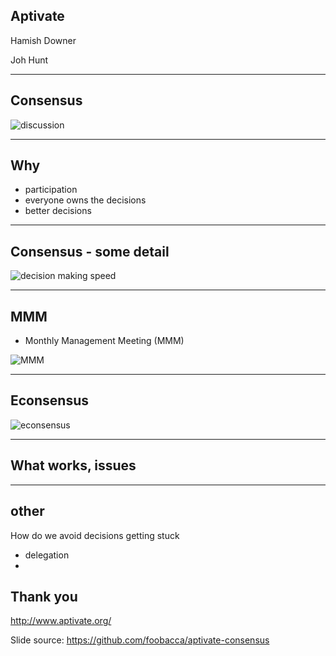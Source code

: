 ## Aptivate

Hamish Downer

Joh Hunt

---

## Consensus

![discussion](../img/calvin_arguing.png)

---

## Why

* participation
* everyone owns the decisions
* better decisions

---

## Consensus - some detail

![decision making speed](../img/melting-glacier.jpg)

---

## MMM

- Monthly Management Meeting (MMM)

![MMM](../img/remote_mmm_view_small.png)

---

## Econsensus

![econsensus](../img/econsensus_small.png)

---

## What works, issues

---

## other

How do we avoid decisions getting stuck

- delegation
- 

## Thank you

http://www.aptivate.org/

Slide source: https://github.com/foobacca/aptivate-consensus

